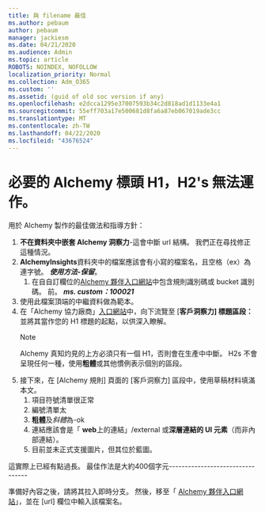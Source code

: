 ```yaml
---
title: 與 filename 最佳
ms.author: pebaum
author: pebaum
manager: jackiesm
ms.date: 04/21/2020
ms.audience: Admin
ms.topic: article
ROBOTS: NOINDEX, NOFOLLOW
localization_priority: Normal
ms.collection: Adm_O365
ms.custom: ''
ms.assetid: (guid of old soc version if any)
ms.openlocfilehash: e2dcca1295e37007593b34c2d818ad1d1133e4a1
ms.sourcegitcommit: 55eff703a17e500681d8fa6a87eb067019ade3cc
ms.translationtype: MT
ms.contentlocale: zh-TW
ms.lasthandoff: 04/22/2020
ms.locfileid: "43676524"
---
```

# <a name="required-alchemy-header-h1-h2s-dont-work"></a>必要的 Alchemy 標頭 H1，H2's 無法運作。
用於 Alchemy 製作的最佳做法和指導方針：

1. **不在資料夾中嵌套 Alchemy 洞察力**-這會中斷 url 結構。 我們正在尋找修正這種情況。
1. **AlchemyInsights**資料夾中的檔案應該會有小寫的檔案名，且空格（ex）為連字號。 ***使用方法-保留***。
    1. 在自自訂欄位的[Alchemy 夥伴入口網站](https://alchemyportal.azurewebsites.net)中包含規則識別碼或 bucket 識別碼。 前。 ***ms. custom：100021***
1. 使用此檔案頂端的中繼資料做為範本。
1. 在「Alchemy 協力廠商」[入口網站](https://alchemyportal.azurewebsites.net)中，向下流覽至 [**客戶洞察力] 標題區段：** 並將其當作您的 H1 標題的起點，以供深入瞭解。 
    > [!NOTE]
    > Alchemy 真知灼見的上方必須只有一個 H1，否則會在生產中中斷。 H2s 不會呈現任何一種，使用**粗體**或其他慣例表示個別的區段。
1. 接下來，在 [Alchemy 規則] 頁面的 [客戶洞察力] 區段中，使用草稿材料填滿本文。
    1. 項目符號清單很正常
    1. 編號清單太
    1. **粗體**及*斜體*為-ok
    1. 連結應該會是「 **web**上的連結」/external 或**深層連結的 UI 元素**（而非內部連結）。
    1. 目前並未正式支援圖片，但其位於藍圖。

這實際上已經有點過長。 最佳作法是大約400個字元---------------------------------

準備好內容之後，請將其拉入即時分支。 然後，移至「 [Alchemy 夥伴入口網站](https://alchemyportal.azurewebsites.net)」，並在 [url] 欄位中輸入該檔案名。 